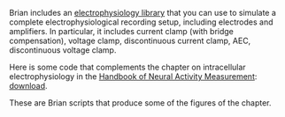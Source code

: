 <html><body><p>Brian includes an <a href="http://www.briansimulator.org/docs/electrophysiology.html">electrophysiology library</a> that you can use to simulate a complete electrophysiological recording setup, including electrodes and amplifiers. In particular, it includes current clamp (with bridge compensation), voltage clamp, discontinuous current clamp, AEC, discontinuous voltage clamp.

Here is some code that complements the chapter on intracellular electrophysiology in the <a href="http://www.cambridge.org/9780521516228">Handbook of Neural Activity Measurement</a>: <a href="http://www.cambridge.org/servlet/file/Code%20for%20Chapter%203%20(Intracellular%20recording).zip?ITEM_ENT_ID=7103843&amp;ITEM_VERSION=1&amp;COLLSPEC_ENT_ID=842&amp;download=1">download</a>.

These are Brian scripts that produce some of the figures of the chapter.

 </p></body></html>